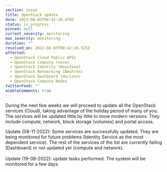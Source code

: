 ```yaml
---
section: issue
title: OpenStack update
date: 2022-08-03T08:42:10.478Z
status: in_progress
pinned: null
current_severity: monitoring
max_severity: monitoring
duration: ""
resolved_on: 2022-08-03T08:42:10.525Z
affected:
  - OpenStack Cloud Public APIs
  - OpenStack Compute (nova)
  - OpenStack Identity (Keystone)
  - OpenStack Networking (Neutron)
  - OpenStack Dashboard (Horizon)
  - OpenStack Compute Nodes
twitterFeed: ""
enableComments: true
---
```

During the next few weeks we will proceed to update all the OpenStack services (Cloud), taking advantage of the holiday period of many of you. The services will be updated little by little to more modern versions. They include compute, network, block storage (volumes) and portal access.

Update (08-11-2022): Some services are successfully updated. They are being monitored for future problems (Identity Service as the most dependent service). The rest of the services of the list are currently failing (Dashboard) or not updated yet (compute and network).\
\
Update (19-08-2022): update tasks performed. The system will be monitored for a few days